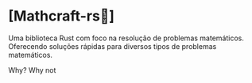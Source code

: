 # [Mathcraft-rs🧮]

Uma biblioteca Rust com foco na resolução de  problemas matemáticos. Oferecendo soluções rápidas para diversos tipos de problemas matemáticos.

Why? Why not
